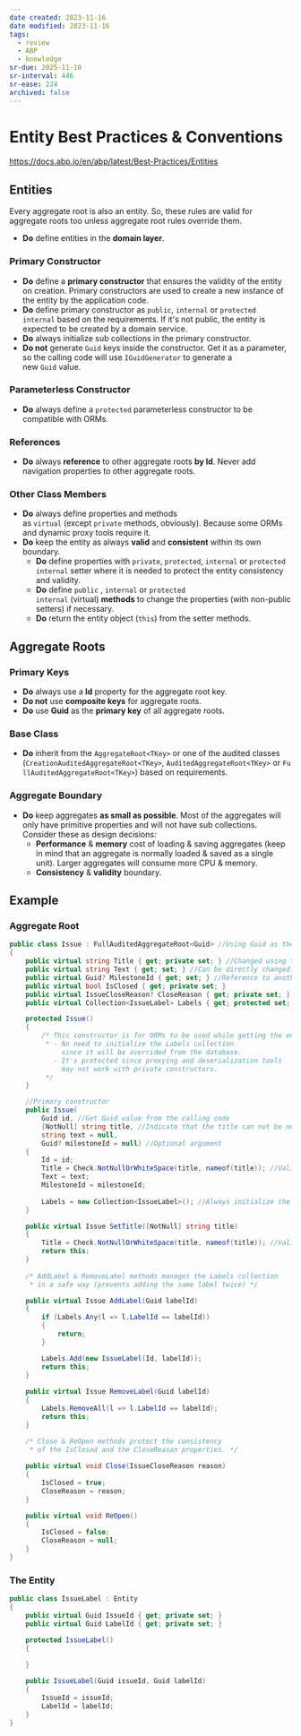 ```yaml
---
date created: 2023-11-16
date modified: 2023-11-16
tags:
  - review
  - ABP
  - knowledge
sr-due: 2025-11-10
sr-interval: 446
sr-ease: 224
archived: false
---
```


# Entity Best Practices & Conventions

https://docs.abp.io/en/abp/latest/Best-Practices/Entities

## Entities

Every aggregate root is also an entity. So, these rules are valid for aggregate roots too unless aggregate root rules override them.

- **Do** define entities in the **domain layer**.

### Primary Constructor

- **Do** define a **primary constructor** that ensures the validity of the entity on creation. Primary constructors are used to create a new instance of the entity by the application code.
- **Do** define primary constructor as `public`, `internal` or `protected internal` based on the requirements. If it's not public, the entity is expected to be created by a domain service.
- **Do** always initialize sub collections in the primary constructor.
- **Do not** generate `Guid` keys inside the constructor. Get it as a parameter, so the calling code will use `IGuidGenerator` to generate a new `Guid` value.

### Parameterless Constructor

- **Do** always define a `protected` parameterless constructor to be compatible with ORMs.

### References

- **Do** always **reference** to other aggregate roots **by Id**. Never add navigation properties to other aggregate roots.

### Other Class Members

- **Do** always define properties and methods as `virtual` (except `private` methods, obviously). Because some ORMs and dynamic proxy tools require it.
- **Do** keep the entity as always **valid** and **consistent** within its own boundary.
    - **Do** define properties with `private`, `protected`, `internal` or `protected internal` setter where it is needed to protect the entity consistency and validity.
    - **Do** define `public` , `internal` or `protected internal` (virtual) **methods** to change the properties (with non-public setters) if necessary.
    - **Do** return the entity object (`this`) from the setter methods.

## Aggregate Roots

### Primary Keys

- **Do** always use a **Id** property for the aggregate root key.
- **Do not** use **composite keys** for aggregate roots.
- **Do** use **Guid** as the **primary key** of all aggregate roots.

### Base Class

- **Do** inherit from the `AggregateRoot<TKey>` or one of the audited classes (`CreationAuditedAggregateRoot<TKey>`, `AuditedAggregateRoot<TKey>` or `FullAuditedAggregateRoot<TKey>`) based on requirements.

### Aggregate Boundary

- **Do** keep aggregates **as small as possible**. Most of the aggregates will only have primitive properties and will not have sub collections. Consider these as design decisions:
    - **Performance** & **memory** cost of loading & saving aggregates (keep in mind that an aggregate is normally loaded & saved as a single unit). Larger aggregates will consume more CPU & memory.
    - **Consistency** & **validity** boundary.


## Example

### Aggregate Root

```csharp
public class Issue : FullAuditedAggregateRoot<Guid> //Using Guid as the key/identifier
{
    public virtual string Title { get; private set; } //Changed using the SetTitle() method
    public virtual string Text { get; set; } //Can be directly changed. null values are allowed
    public virtual Guid? MilestoneId { get; set; } //Reference to another aggregate root
    public virtual bool IsClosed { get; private set; }
    public virtual IssueCloseReason? CloseReason { get; private set; } //Just an enum type
    public virtual Collection<IssueLabel> Labels { get; protected set; } //Sub collection

    protected Issue()
    {
        /* This constructor is for ORMs to be used while getting the entity from database.
         * - No need to initialize the Labels collection
             since it will be overrided from the database.
           - It's protected since proxying and deserialization tools
             may not work with private constructors.
         */
    }

    //Primary constructor
    public Issue(
        Guid id, //Get Guid value from the calling code
        [NotNull] string title, //Indicate that the title can not be null.
        string text = null,
        Guid? milestoneId = null) //Optional argument
    {
        Id = id;
        Title = Check.NotNullOrWhiteSpace(title, nameof(title)); //Validate
        Text = text;
        MilestoneId = milestoneId;
        
        Labels = new Collection<IssueLabel>(); //Always initialize the collection
    }

    public virtual Issue SetTitle([NotNull] string title)
    {
        Title = Check.NotNullOrWhiteSpace(title, nameof(title)); //Validate
        return this;
    }
    
    /* AddLabel & RemoveLabel methods manages the Labels collection
     * in a safe way (prevents adding the same label twice) */

    public virtual Issue AddLabel(Guid labelId)
    {
        if (Labels.Any(l => l.LabelId == labelId))
        {
            return;
        }

        Labels.Add(new IssueLabel(Id, labelId));
        return this;
    }
    
    public virtual Issue RemoveLabel(Guid labelId)
    {
        Labels.RemoveAll(l => l.LabelId == labelId);
        return this;
    }

    /* Close & ReOpen methods protect the consistency
     * of the IsClosed and the CloseReason properties. */
    
    public virtual void Close(IssueCloseReason reason)
    {
        IsClosed = true;
        CloseReason = reason;
    }

    public virtual void ReOpen()
    {
        IsClosed = false;
        CloseReason = null;
    }
}
```

### The Entity

```csharp
public class IssueLabel : Entity
{
    public virtual Guid IssueId { get; private set; }
    public virtual Guid LabelId { get; private set; }

    protected IssueLabel()
    {
        
    }

    public IssueLabel(Guid issueId, Guid labelId)
    {
        IssueId = issueId;
        LabelId = labelId;
    }
}
```
